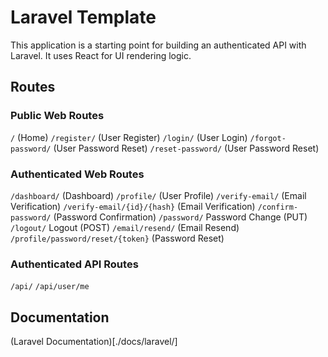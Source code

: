# Laravel Template

This application is a starting point for building an authenticated API with Laravel. It uses React for UI rendering logic.

## Routes

### Public Web Routes

`/` (Home)
`/register/` (User Register)
`/login/` (User Login)
`/forgot-password/` (User Password Reset)
`/reset-password/` (User Password Reset)

### Authenticated Web Routes

`/dashboard/` (Dashboard)
`/profile/` (User Profile)
`/verify-email/` (Email Verification)
`/verify-email/{id}/{hash}` (Email Verification)
`/confirm-password/` (Password Confirmation)
`/password/` Password Change (PUT)
`/logout/` Logout (POST)
`/email/resend/` (Email Resend)
`/profile/password/reset/{token}` (Password Reset)

### Authenticated API Routes

`/api/`
`/api/user/me`

## Documentation

(Laravel Documentation)[./docs/laravel/]
